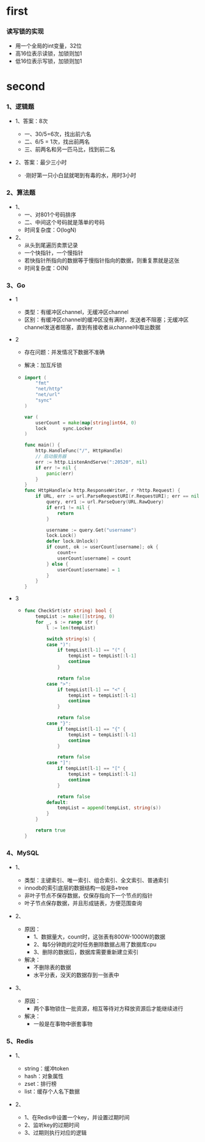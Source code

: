 # first

### 读写锁的实现

- 用一个全局的int变量，32位
- 高16位表示读锁，加锁则加1
- 低16位表示写锁，加锁则加1

# second

### 1、逻辑题

- 1、答案：8次
  - 一、30/5=6次，找出前六名
  - 二、6/5 = 1次，找出前两名
  - 三、前两名和另一匹马比，找到前二名

- 2、答案：最少三小时
  - ·刚好第一只小白鼠就喝到有毒的水，用时3小时

### 2、算法题

- 1、
  - 一、对801个号码排序
  - 二、中间这个号码就是落单的号码
  - 时间复杂度：O(logN)
- 2、
  - 从头到尾遍历卖票记录
  - 一个快指针，一个慢指针
  - 若快指针所指向的数据等于慢指针指向的数据，则重复票就是这张
  - 时间复杂度：O(N)

### 3、Go

- 1

  - 类型：有缓冲区channel，无缓冲区channel
  - 区别：有缓冲区channel的缓冲区没有满时，发送者不阻塞；无缓冲区channel发送者阻塞，直到有接收者从channel中取出数据

- 2

  - 存在问题：并发情况下数据不准确

  - 解决：加互斥锁

  - ```go
    import (
    	"fmt"
    	"net/http"
    	"net/url"
    	"sync"
    )
    
    var (
    	userCount = make(map[string]int64, 0)
    	lock      sync.Locker
    )
    
    func main() {
    	http.HandleFunc("/", HttpHandle)
    	// 启动服务器
    	err := http.ListenAndServe(":20520", nil)
    	if err != nil {
    		panic(err)
    	}
    }
    func HttpHandle(w http.ResponseWriter, r *http.Request) {
    	if URL, err := url.ParseRequestURI(r.RequestURI); err == nil {
    		query, err1 := url.ParseQuery(URL.RawQuery)
    		if err1 != nil {
    			return
    		}
    
    		username := query.Get("username")
    		lock.Lock()
    		defer lock.Unlock()
    		if count, ok := userCount[username]; ok {
    			count++
    			userCount[username] = count
    		} else {
    			userCount[username] = 1
    		}
    	}
    }
    ```

- 3

  - ```go
    func CheckSrt(str string) bool {
    	tempList := make([]string, 0)
    	for _, s := range str {
    		l := len(tempList)
    
    		switch string(s) {
    		case ")":
    			if tempList[l-1] == "(" {
    				tempList = tempList[:l-1]
    				continue
    			}
    
    			return false
    		case ">":
    			if tempList[l-1] == "<" {
    				tempList = tempList[:l-1]
    				continue
    			}
    
    			return false
    		case "}":
    			if tempList[l-1] == "{" {
    				tempList = tempList[:l-1]
    				continue
    			}
    
    			return false
    		case "]":
    			if tempList[l-1] == "[" {
    				tempList = tempList[:l-1]
    				continue
    			}
    
    			return false
    		default:
    			tempList = append(tempList, string(s))
    		}
    	}
    
    	return true
    }
    ```

### 4、MySQL

- 1、
  - 类型：主键索引、唯一索引、组合索引、全文索引、普通索引
  - innodb的索引底层的数据结构一般是B+tree
  - 非叶子节点不保存数据，仅保存指向下一个节点的指针
  - 叶子节点保存数据，并且形成链表，方便范围查询

- 2、
  - 原因：
    - 1、数据量大，count时，这张表有800W-1000W的数据
    - 2、每5分钟跑的定时任务删除数据占用了数据库cpu
    - 3、删除的数据后，数据库需要重新建立索引
  - 解决：
    - 不删除表的数据
    - 水平分表，没天的数据存到一张表中
- 3、
  - 原因：
    - 两个事物锁住一批资源，相互等待对方释放资源后才能继续进行
  - 解决：
    - 一般是在事物中嵌套事物

### 5、Redis

- 1、
  - string：缓冲token
  - hash：对象属性
  - zset：排行榜
  - list：缓存个人名下数据

- 2、
  - 1、在Redis中设置一个key，并设置过期时间
  - 2、监听key的过期时间
  - 3、过期则执行对应的逻辑

